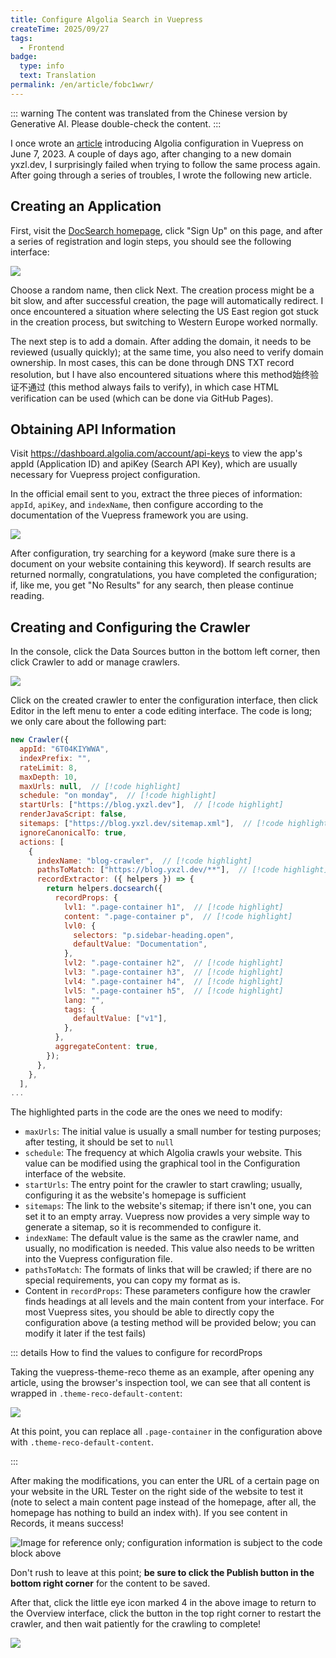 ```yaml
---
title: Configure Algolia Search in Vuepress
createTime: 2025/09/27
tags:
  - Frontend
badge:
  type: info
  text: Translation
permalink: /en/article/fobc1wwr/
---
```


::: warning
The content was translated from the Chinese version by Generative AI. Please double-check the content.
:::

I once wrote an [article](/tech/archive/20230607203524.md) introducing Algolia configuration in Vuepress on June 7, 2023. A couple of days ago, after changing to a new domain yxzl.dev, I surprisingly failed when trying to follow the same process again. After going through a series of troubles, I wrote the following new article.

## Creating an Application

First, visit the [DocSearch homepage](https://docsearch.algolia.com/), click "Sign Up" on this page, and after a series of registration and login steps, you should see the following interface:

![](/images/34dfc95cc11d5988cc481d7a854ecdb4.png)

Choose a random name, then click Next. The creation process might be a bit slow, and after successful creation, the page will automatically redirect. I once encountered a situation where selecting the US East region got stuck in the creation process, but switching to Western Europe worked normally.

The next step is to add a domain. After adding the domain, it needs to be reviewed (usually quickly); at the same time, you also need to verify domain ownership. In most cases, this can be done through DNS TXT record resolution, but I have also encountered situations where this method始终验证不通过 (this method always fails to verify), in which case HTML verification can be used (which can be done via GitHub Pages).

## Obtaining API Information

Visit <https://dashboard.algolia.com/account/api-keys> to view the app's appId (Application ID) and apiKey (Search API Key), which are usually necessary for Vuepress project configuration.

In the official email sent to you, extract the three pieces of information: `appId`, `apiKey`, and `indexName`, then configure according to the documentation of the Vuepress framework you are using.

![](/images/462c1b3a1cb5ba9fd0ab75e136a55d51.png)

After configuration, try searching for a keyword (make sure there is a document on your website containing this keyword). If search results are returned normally, congratulations, you have completed the configuration; if, like me, you get "No Results" for any search, then please continue reading.

## Creating and Configuring the Crawler

In the console, click the Data Sources button in the bottom left corner, then click Crawler to add or manage crawlers.

![](/images/3a791fdd1baa48cce69212f430721dd4.png)


Click on the created crawler to enter the configuration interface, then click Editor in the left menu to enter a code editing interface. The code is long; we only care about the following part:

```js
new Crawler({
  appId: "6T04KIYWWA",
  indexPrefix: "",
  rateLimit: 8,
  maxDepth: 10,
  maxUrls: null,  // [!code highlight]
  schedule: "on monday",  // [!code highlight]
  startUrls: ["https://blog.yxzl.dev"],  // [!code highlight]
  renderJavaScript: false,
  sitemaps: ["https://blog.yxzl.dev/sitemap.xml"],  // [!code highlight]
  ignoreCanonicalTo: true,
  actions: [
    {
      indexName: "blog-crawler",  // [!code highlight]
      pathsToMatch: ["https://blog.yxzl.dev/**"],  // [!code highlight]
      recordExtractor: ({ helpers }) => {
        return helpers.docsearch({
          recordProps: {
            lvl1: ".page-container h1",  // [!code highlight]
            content: ".page-container p",  // [!code highlight]
            lvl0: {
              selectors: "p.sidebar-heading.open",
              defaultValue: "Documentation",
            },
            lvl2: ".page-container h2",  // [!code highlight]
            lvl3: ".page-container h3",  // [!code highlight]
            lvl4: ".page-container h4",  // [!code highlight]
            lvl5: ".page-container h5",  // [!code highlight]
            lang: "",
            tags: {
              defaultValue: ["v1"],
            },
          },
          aggregateContent: true,
        });
      },
    },
  ],
...
```

The highlighted parts in the code are the ones we need to modify:

- `maxUrls`: The initial value is usually a small number for testing purposes; after testing, it should be set to `null`
- `schedule`: The frequency at which Algolia crawls your website. This value can be modified using the graphical tool in the Configuration interface of the website.
- `startUrls`: The entry point for the crawler to start crawling; usually, configuring it as the website's homepage is sufficient
- `sitemaps`: The link to the website's sitemap; if there isn't one, you can set it to an empty array. Vuepress now provides a very simple way to generate a sitemap, so it is recommended to configure it.
- `indexName`: The default value is the same as the crawler name, and usually, no modification is needed. This value also needs to be written into the Vuepress configuration file.
- `pathsToMatch`: The formats of links that will be crawled; if there are no special requirements, you can copy my format as is.
- Content in `recordProps`: These parameters configure how the crawler finds headings at all levels and the main content from your interface. For most Vuepress sites, you should be able to directly copy the configuration above (a testing method will be provided below; you can modify it later if the test fails)

::: details How to find the values to configure for recordProps

Taking the vuepress-theme-reco theme as an example, after opening any article, using the browser's inspection tool, we can see that all content is wrapped in `.theme-reco-default-content`:

![](/images/f6cc57aab54a725d54b7eec846a3c806.png)

At this point, you can replace all `.page-container` in the configuration above with `.theme-reco-default-content`.

:::

After making the modifications, you can enter the URL of a certain page on your website in the URL Tester on the right side of the website to test it (note to select a main content page instead of the homepage, after all, the homepage has nothing to build an index with). If you see content in Records, it means success!

![Image for reference only; configuration information is subject to the code block above](/images/50521c91af864625ebb630d42197a4dd.png)

Don't rush to leave at this point; **be sure to click the Publish button in the bottom right corner** for the content to be saved.

After that, click the little eye icon marked 4 in the above image to return to the Overview interface, click the button in the top right corner to restart the crawler, and then wait patiently for the crawling to complete!

![](/images/5763369b867ee40f08d0d3e8c1a98066.png)
